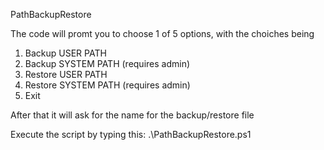 PathBackupRestore

The code will promt you to choose 1 of 5 options, with the choiches being

1) Backup USER PATH
2) Backup SYSTEM PATH (requires admin)
3) Restore USER PATH
4) Restore SYSTEM PATH (requires admin)
5) Exit

After that it will ask for the name for the backup/restore file

Execute the script by typing this:
.\PathBackupRestore.ps1